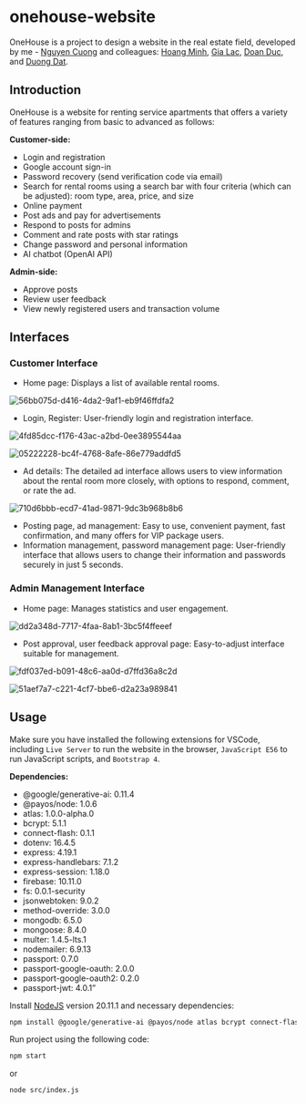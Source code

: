 # onehouse-website
OneHouse is a project to design a website in the real estate field, developed by me - [Nguyen Cuong](https://github.com/leansevenuteen) and colleagues: [Hoang Minh](https://github.com/theluckiest1912), [Gia Lac](https://github.com/peanut20114), [Doan Duc](https://github.com/doanmanhducz), and [Duong Dat](https://github.com/NMFKos).

## Introduction
OneHouse is a website for renting service apartments that offers a variety of features ranging from basic to advanced as follows:

**Customer-side:**
- Login and registration
- Google account sign-in
- Password recovery (send verification code via email)
- Search for rental rooms using a search bar with four criteria (which can be adjusted): room type, area, price, and size
- Online payment
- Post ads and pay for advertisements
- Respond to posts for admins
- Comment and rate posts with star ratings
- Change password and personal information
- AI chatbot (OpenAI API)

**Admin-side:**
- Approve posts
- Review user feedback
- View newly registered users and transaction volume

## Interfaces
### Customer Interface
- Home page: Displays a list of available rental rooms.

![56bb075d-d416-4da2-9af1-eb9f46ffdfa2](https://github.com/user-attachments/assets/8c7c2135-7c91-4260-a49b-8b10c64c36be)

- Login, Register: User-friendly login and registration interface.

![4fd85dcc-f176-43ac-a2bd-0ee3895544aa](https://github.com/user-attachments/assets/73ec3a5e-b358-4a57-98e7-5b6aa187b437)

![05222228-bc4f-4768-8afe-86e779addfd5](https://github.com/user-attachments/assets/3ec49a28-b1b5-473c-9e3f-2041e2a6f280)

- Ad details: The detailed ad interface allows users to view information about the rental room more closely, with options to respond, comment, or rate the ad.

![710d6bbb-ecd7-41ad-9871-9dc3b968b8b6](https://github.com/user-attachments/assets/15d37cf1-ba94-41ef-9e22-d2411987c101)

- Posting page, ad management: Easy to use, convenient payment, fast confirmation, and many offers for VIP package users.
- Information management, password management page: User-friendly interface that allows users to change their information and passwords securely in just 5 seconds.
### Admin Management Interface
- Home page: Manages statistics and user engagement.

![dd2a348d-7717-4faa-8ab1-3bc5f4ffeeef](https://github.com/user-attachments/assets/c28f695f-d99a-4c01-a2c1-c289d6303c75)

- Post approval, user feedback approval page: Easy-to-adjust interface suitable for management.

![fdf037ed-b091-48c6-aa0d-d7ffd36a8c2d](https://github.com/user-attachments/assets/3d24f36f-1ecc-4666-a414-f5d1026ae33d)

![51aef7a7-c221-4cf7-bbe6-d2a23a989841](https://github.com/user-attachments/assets/9bb6163c-ad73-4a25-8bdc-3d6d14e5cf0e)

## Usage
Make sure you have installed the following extensions for VSCode, including `Live Server` to run the website in the browser, `JavaScript E56` to run JavaScript scripts, and `Bootstrap 4`.

**Dependencies:**
- @google/generative-ai: 0.11.4
- @payos/node: 1.0.6
- atlas: 1.0.0-alpha.0
- bcrypt: 5.1.1
- connect-flash: 0.1.1
- dotenv: 16.4.5
- express: 4.19.1
- express-handlebars: 7.1.2
- express-session: 1.18.0
- firebase: 10.11.0
- fs: 0.0.1-security
- jsonwebtoken: 9.0.2
- method-override: 3.0.0
- mongodb: 6.5.0
- mongoose: 8.4.0
- multer: 1.4.5-lts.1
- nodemailer: 6.9.13
- passport: 0.7.0
- passport-google-oauth: 2.0.0
- passport-google-oauth2: 0.2.0
- passport-jwt: 4.0.1”

Install [NodeJS](https://nodejs.org/en/download/prebuilt-installer) version 20.11.1 and necessary dependencies:
  ```sh
  npm install @google/generative-ai @payos/node atlas bcrypt connect-flash dotenv express express-handlebars express-session firebase fs jsonwebtoken method-override mongodb mongoose multer nodemailer passport passport-google-oauth passport-google-oauth2 passport-jwt
  ```
Run project using the following code:
  ```sh
  npm start
  ```
  or
  ```sh
  node src/index.js
  ```
